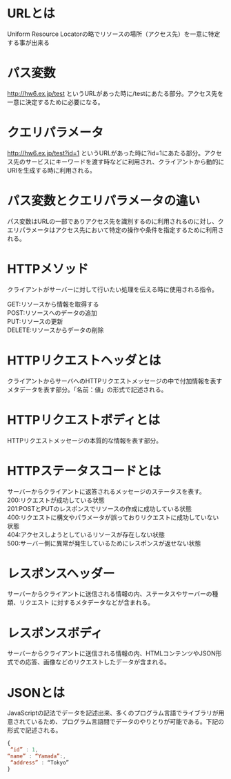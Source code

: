 # URLとは
Uniform Resource Locatorの略でリソースの場所（アクセス先）を一意に特定する事が出来る

# パス変数
http://hw6.ex.jp/test というURLがあった時に/testにあたる部分。アクセス先を一意に決定するために必要になる。

# クエリパラメータ
http://hw6.ex.jp/test?id=1 というURLがあった時に?id=1にあたる部分。アクセス先のサービスにキーワードを渡す時などに利用され、クライアントから動的にURIを生成する時に利用される。

# パス変数とクエリパラメータの違い
パス変数はURLの一部でありアクセス先を識別するのに利用されるのに対し、クエリパラメータはアクセス先において特定の操作や条件を指定するために利用される。

# HTTPメソッド
クライアントがサーバーに対して行いたい処理を伝える時に使用される指令。

GET:リソースから情報を取得する  
POST:リソースへのデータの追加  
PUT:リソースの更新  
DELETE:リソースからデータの削除

# HTTPリクエストヘッダとは
クライアントからサーバへのHTTPリクエストメッセージの中で付加情報を表すメタデータを表す部分。「名前：値」の形式で記述される。

# HTTPリクエストボディとは
HTTPリクエストメッセージの本質的な情報を表す部分。

# HTTPステータスコードとは
サーバーからクライアントに返答されるメッセージのステータスを表す。  
200:リクエストが成功している状態  
201:POSTとPUTのレスポンスでリソースの作成に成功している状態  
400:リクエストに構文やパラメータが誤っておりリクエストに成功していない状態  
404:アクセスしようとしているリソースが存在しない状態  
500:サーバー側に異常が発生しているためにレスポンスが返せない状態

# レスポンスヘッダー
サーバーからクライアントに送信される情報の内、ステータスやサーバーの種類、リクエスト
に対するメタデータなどが含まれる。

# レスポンスボディ
サーバーからクライアントに送信される情報の内、HTMLコンテンツやJSON形式での応答、画像などのリクエストしたデータが含まれる。

# JSONとは
JavaScriptの記法でデータを記述出来、多くのプログラム言語でライブラリが用意されているため、プログラム言語間でデータのやりとりが可能である。下記の形式で記述される。

```JavaScript
{
 “id” : 1,
“name” : “Yamada”:,
 “address” : “Tokyo”
}
